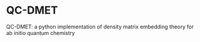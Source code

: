 # QC-DMET
QC-DMET: a python implementation of density matrix embedding theory for ab initio quantum chemistry
